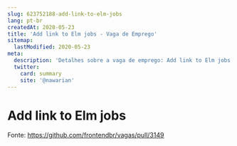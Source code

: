 ```yaml
---
slug: 623752188-add-link-to-elm-jobs
lang: pt-br
createdAt: 2020-05-23
title: 'Add link to Elm jobs - Vaga de Emprego'
sitemap:
  lastModified: 2020-05-23
meta:
  description: 'Detalhes sobre a vaga de emprego: Add link to Elm jobs'
  twitter:
    card: summary
    site: '@nawarian'
---
```


# Add link to Elm jobs



Fonte: https://github.com/frontendbr/vagas/pull/3149